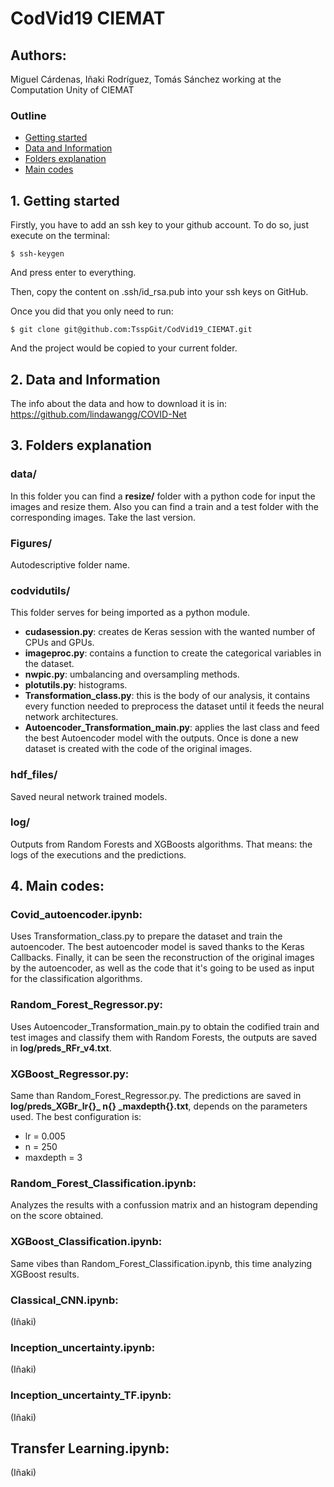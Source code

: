 # CodVid19 CIEMAT

## Authors: 
Miguel Cárdenas, Iñaki Rodríguez, Tomás Sánchez working at the Computation Unity of CIEMAT

### Outline
* [Getting started](#1-getting-started)
* [Data and Information](#2-data-and-information)
* [Folders explanation](#3-folders-explanation)
* [Main codes](#4-main-codes)

## 1. Getting started
Firstly, you have to add an ssh key to your github account. To do so, just execute on the terminal:
```
$ ssh-keygen
```
And press enter to everything.

Then, copy the content on .ssh/id_rsa.pub into your ssh keys on GitHub.

Once you did that you only need to run:
```
$ git clone git@github.com:TsspGit/CodVid19_CIEMAT.git
```
And the project would be copied to your current folder.

## 2. Data and Information
The info about the data and how to download it is in:
https://github.com/lindawangg/COVID-Net

## 3. Folders explanation
### data/
In this folder you can find a **resize/** folder with a python code for input the images and resize them. Also you can find a train and a test folder with the corresponding images.
Take the last version.

### Figures/
Autodescriptive folder name.

### codvidutils/
This folder serves for being imported as a python module. 
- **cudasession.py**: creates de Keras session with the wanted number of CPUs and GPUs.
- **imageproc.py**: contains a function to create the categorical variables in the dataset.
- **nwpic.py**: umbalancing and oversampling methods.
- **plotutils.py**: histograms.
- **Transformation_class.py**: this is the body of our analysis, it contains every function needed to preprocess the dataset until it feeds the neural network architectures.
- **Autoencoder_Transformation_main.py**: applies the last class and feed the best Autoencoder model with the outputs. Once is done a new dataset is created with the code of the original images.

### hdf_files/
Saved neural network trained models.

### log/
Outputs from Random Forests and XGBoosts algorithms. That means: the logs of the executions and the predictions.

## 4. Main codes:
### Covid_autoencoder.ipynb:
Uses Transformation_class.py to prepare the dataset and train the autoencoder. The best autoencoder model is saved thanks to the Keras Callbacks. Finally, it can be seen the reconstruction of the original images by the autoencoder, as well as the code that it's going to be used as input for the classification algorithms.

### Random_Forest_Regressor.py:
Uses Autoencoder_Transformation_main.py to obtain the codified train and test images and classify them with Random Forests, the outputs are saved in **log/preds_RFr_v4.txt**.

### XGBoost_Regressor.py:
Same than Random_Forest_Regressor.py. The predictions are saved in **log/preds_XGBr_lr{}_ n{} _maxdepth{}.txt**, depends on the parameters used. The best configuration is:
- lr = 0.005
- n = 250
- maxdepth = 3

### Random_Forest_Classification.ipynb:
Analyzes the results with a confussion matrix and an histogram depending on the score obtained.

### XGBoost_Classification.ipynb:
Same vibes than Random_Forest_Classification.ipynb, this time analyzing XGBoost results.

### Classical_CNN.ipynb:
(Iñaki)

### Inception_uncertainty.ipynb:
(Iñaki)

### Inception_uncertainty_TF.ipynb:
(Iñaki)

## Transfer Learning.ipynb:
(Iñaki)
